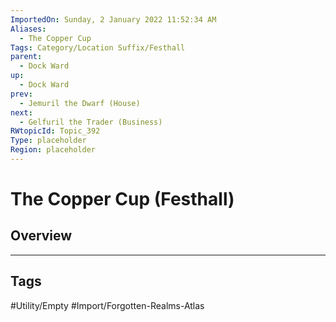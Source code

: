 ```yaml
---
ImportedOn: Sunday, 2 January 2022 11:52:34 AM
Aliases:
  - The Copper Cup
Tags: Category/Location Suffix/Festhall
parent:
  - Dock Ward
up:
  - Dock Ward
prev:
  - Jemuril the Dwarf (House)
next:
  - Gelfuril the Trader (Business)
RWtopicId: Topic_392
Type: placeholder
Region: placeholder
---
```

# The Copper Cup (Festhall)
## Overview

---
## Tags
#Utility/Empty #Import/Forgotten-Realms-Atlas


